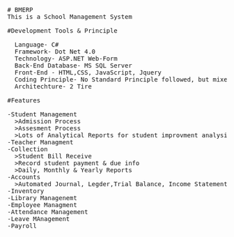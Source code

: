 <pre>
# BMERP
This is a School Management System

#Development Tools & Principle

  Language- C#
  Framework- Dot Net 4.0
  Technology- ASP.NET Web-Form
  Back-End Database- MS SQL Server
  Front-End - HTML,CSS, JavaScript, Jquery
  Coding Principle- No Standard Principle followed, but mixed of structural method based and some OOP concept used
  Architechture- 2 Tire

#Features

-Student Management
  >Admission Process
  >Assesment Process
  >Lots of Analytical Reports for student improvment analysis
-Teacher Managment
-Collection
  >Student Bill Receive
  >Record student payment & due info
  >Daily, Monthly & Yearly Reports
-Accounts
  >Automated Journal, Legder,Trial Balance, Income Statement, Balance Sheet.
-Inventory
-Library Managenemt
-Employee Managment
-Attendance Management
-Leave MAnagement
-Payroll
</pre>
